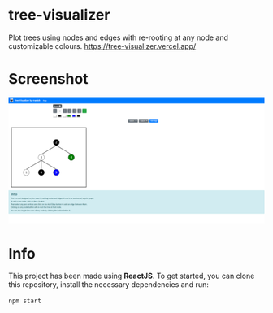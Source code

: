 # tree-visualizer
Plot trees using nodes and edges with re-rooting at any node and customizable colours. https://tree-visualizer.vercel.app/

# Screenshot

![](screen.png)

# Info

This project has been made using **ReactJS**. To get started, you can clone this repository, install the necessary dependencies and run:

```npm start```
